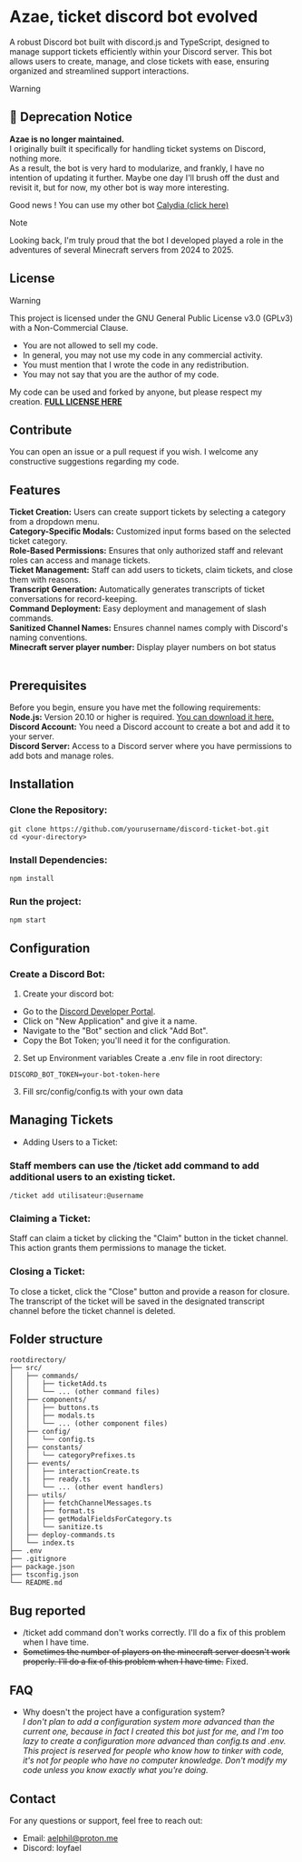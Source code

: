 # Azae, ticket discord bot evolved
A robust Discord bot built with discord.js and TypeScript, designed to manage support tickets efficiently within your Discord server. This bot allows users to create, manage, and close tickets with ease, ensuring organized and streamlined support interactions.
> [!WARNING]
> ## 🚫 Deprecation Notice  
> **Azae is no longer maintained.**  
> I originally built it specifically for handling ticket systems on Discord, nothing more.  
> As a result, the bot is very hard to modularize, and frankly, I have no intention of updating it further.
> Maybe one day I'll brush off the dust and revisit it, but for now, my other bot is way more interesting.
>
> Good news ! You can use my other bot [Calydia (click here)](https://github.com/loyfael/Calydia)

> [!NOTE]
> Looking back, I'm truly proud that the bot I developed played a role in the adventures of several Minecraft servers from 2024 to 2025.

## License
> [!WARNING]  
> This project is licensed under the GNU General Public License v3.0 (GPLv3) with a Non-Commercial Clause.
>
> - You are not allowed to sell my code.
> - In general, you may not use my code in any commercial activity.
> - You must mention that I wrote the code in any redistribution.
> - You may not say that you are the author of my code.

My code can be used and forked by anyone, but please respect my creation.
[**FULL LICENSE HERE**](https://github.com/loyfael/Azae/blob/main/LICENSE)

## Contribute
You can open an issue or a pull request if you wish. I welcome any constructive suggestions regarding my code.

## Features
**Ticket Creation:** Users can create support tickets by selecting a category from a dropdown menu.<br>
**Category-Specific Modals:** Customized input forms based on the selected ticket category.<br>
**Role-Based Permissions:** Ensures that only authorized staff and relevant roles can access and manage tickets.<br>
**Ticket Management:** Staff can add users to tickets, claim tickets, and close them with reasons.<br>
**Transcript Generation:** Automatically generates transcripts of ticket conversations for record-keeping.<br>
**Command Deployment:** Easy deployment and management of slash commands.<br>
**Sanitized Channel Names:** Ensures channel names comply with Discord's naming conventions.<br>
**Minecraft server player number:** Display player numbers on bot status<br>
<br>
## Prerequisites
Before you begin, ensure you have met the following requirements:<br>
**Node.js:** Version 20.10 or higher is required. [You can download it here.](https://nodejs.org/fr/download)<br>
**Discord Account:** You need a Discord account to create a bot and add it to your server.<br>
**Discord Server:** Access to a Discord server where you have permissions to add bots and manage roles.<br>

## Installation
### Clone the Repository:
```
git clone https://github.com/yourusername/discord-ticket-bot.git
cd <your-directory>
```
### Install Dependencies:
```
npm install
```
### Run the project:
```
npm start
```
## Configuration
### Create a Discord Bot:

1. Create your discord bot:
- Go to the [Discord Developer Portal](https://discord.com/developers/applications).
- Click on "New Application" and give it a name.
- Navigate to the "Bot" section and click "Add Bot".
- Copy the Bot Token; you'll need it for the configuration.
2. Set up Environment variables
Create a .env file in root directory:
```
DISCORD_BOT_TOKEN=your-bot-token-here
```
3. Fill src/config/config.ts with your own data

## Managing Tickets
- Adding Users to a Ticket:

### Staff members can use the /ticket add command to add additional users to an existing ticket.
```
/ticket add utilisateur:@username
```

### Claiming a Ticket:
Staff can claim a ticket by clicking the "Claim" button in the ticket channel. This action grants them permissions to manage the ticket.

### Closing a Ticket:
To close a ticket, click the "Close" button and provide a reason for closure. The transcript of the ticket will be saved in the designated transcript channel before the ticket channel is deleted.

## Folder structure
```
rootdirectory/
├── src/
│   ├── commands/
│   │   ├── ticketAdd.ts
│   │   └── ... (other command files)
│   ├── components/
│   │   ├── buttons.ts
│   │   ├── modals.ts
│   │   └── ... (other component files)
│   ├── config/
│   │   └── config.ts
│   ├── constants/
│   │   └── categoryPrefixes.ts
│   ├── events/
│   │   ├── interactionCreate.ts
│   │   ├── ready.ts
│   │   └── ... (other event handlers)
│   ├── utils/
│   │   ├── fetchChannelMessages.ts
│   │   ├── format.ts
│   │   ├── getModalFieldsForCategory.ts
│   │   └── sanitize.ts
│   ├── deploy-commands.ts
│   └── index.ts
├── .env
├── .gitignore
├── package.json
├── tsconfig.json
└── README.md
```
## Bug reported
- /ticket add command don't works correctly. I'll do a fix of this problem when I have time.
- ~~Sometimes the number of players on the minecraft server doesn't work properly. I'll do a fix of this problem when I have time.~~ Fixed.

## FAQ
- Why doesn't the project have a configuration system?<br>
*I don't plan to add a configuration system more advanced than the current one, because in fact I created this bot just for me, and I'm too lazy to create a configuration more advanced than config.ts and .env. This project is reserved for people who know how to tinker with code, it's not for people who have no computer knowledge. Don't modify my code unless you know exactly what you're doing.*

## Contact
For any questions or support, feel free to reach out:
- Email: aelphil@proton.me
- Discord: loyfael

